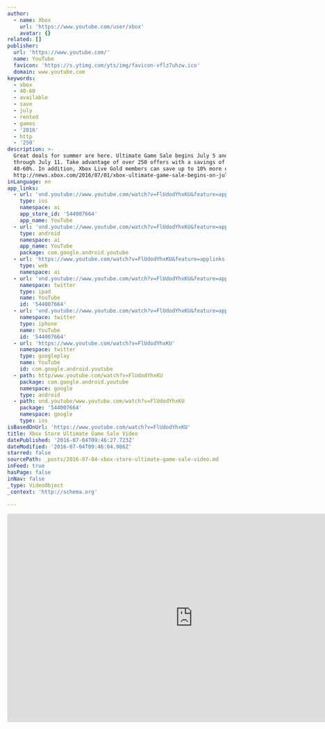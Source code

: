 ```yaml
---
author:
  - name: Xbox
    url: 'https://www.youtube.com/user/xbox'
    avatar: {}
related: []
publisher:
  url: 'https://www.youtube.com/'
  name: YouTube
  favicon: 'https://s.ytimg.com/yts/img/favicon-vflz7uhzw.ico'
  domain: www.youtube.com
keywords:
  - xbox
  - 40-60
  - available
  - save
  - july
  - rented
  - games
  - '2016'
  - http
  - '250'
description: >-
  Great deals for summer are here. Ultimate Game Sale begins July 5 and runs
  through July 11. Take advantage of over 250 offers with a savings of up to
  40-60%. In addition, Xbox Live Gold members can save up to 10% more on games.
  http://news.xbox.com/2016/07/01/xbox-ultimate-game-sale-begins-on-july-5/
inLanguage: en
app_links:
  - url: 'vnd.youtube://www.youtube.com/watch?v=FlUdodYhxKU&feature=applinks'
    type: ios
    namespace: ai
    app_store_id: '544007664'
    app_name: YouTube
  - url: 'vnd.youtube://www.youtube.com/watch?v=FlUdodYhxKU&feature=applinks'
    type: android
    namespace: ai
    app_name: YouTube
    package: com.google.android.youtube
  - url: 'https://www.youtube.com/watch?v=FlUdodYhxKU&feature=applinks'
    type: web
    namespace: ai
  - url: 'vnd.youtube://www.youtube.com/watch?v=FlUdodYhxKU&feature=applinks'
    namespace: twitter
    type: ipad
    name: YouTube
    id: '544007664'
  - url: 'vnd.youtube://www.youtube.com/watch?v=FlUdodYhxKU&feature=applinks'
    namespace: twitter
    type: iphone
    name: YouTube
    id: '544007664'
  - url: 'https://www.youtube.com/watch?v=FlUdodYhxKU'
    namespace: twitter
    type: googleplay
    name: YouTube
    id: com.google.android.youtube
  - path: http/www.youtube.com/watch?v=FlUdodYhxKU
    package: com.google.android.youtube
    namespace: google
    type: android
  - path: vnd.youtube/www.youtube.com/watch?v=FlUdodYhxKU
    package: '544007664'
    namespace: google
    type: ios
isBasedOnUrl: 'https://www.youtube.com/watch?v=FlUdodYhxKU'
title: Xbox Store Ultimate Game Sale Video
datePublished: '2016-07-04T09:46:27.723Z'
dateModified: '2016-07-04T09:46:04.986Z'
starred: false
sourcePath: _posts/2016-07-04-xbox-store-ultimate-game-sale-video.md
inFeed: true
hasPage: false
inNav: false
_type: VideoObject
_context: 'http://schema.org'

---
```

<iframe src="https://cdn.embedly.com/widgets/media.html?src=https%3A%2F%2Fwww.youtube.com%2Fembed%2FFlUdodYhxKU%3Ffeature%3Doembed&amp;url=http%3A%2F%2Fwww.youtube.com%2Fwatch%3Fv%3DFlUdodYhxKU&amp;image=https%3A%2F%2Fi.ytimg.com%2Fvi%2FFlUdodYhxKU%2Fhqdefault.jpg&amp;key=b7d04c9b404c499eba89ee7072e1c4f7&amp;type=text%2Fhtml&amp;schema=youtube" width="854" height="480" scrolling="no" frameborder="0" allowfullscreen="" style=""></iframe>